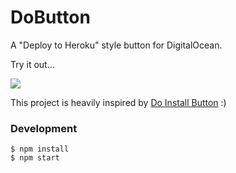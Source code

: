 # DoButton

A "Deploy to Heroku" style button for DigitalOcean.

Try it out...

[![](http://dobutton.club/do.svg)](http://dobutton.club/howardroark/gravops)

This project is heavily inspired by [Do Install Button](https://github.com/seven1m/do-install-button) :)

### Development

```
$ npm install
$ npm start
```
